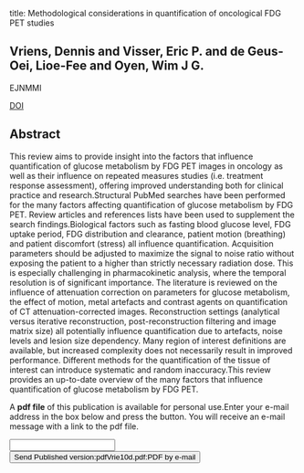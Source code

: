 title: Methodological considerations in quantification of oncological FDG PET studies

## Vriens, Dennis and Visser, Eric P. and de Geus-Oei, Lioe-Fee and Oyen, Wim J G.
EJNMMI

<a href="https://doi.org/10.1007/s00259-009-1306-7">DOI</a>

## Abstract
This review aims to provide insight into the factors that influence quantification of glucose metabolism by FDG PET images in oncology as well as their influence on repeated measures studies (i.e. treatment response assessment), offering improved understanding both for clinical practice and research.Structural PubMed searches have been performed for the many factors affecting quantification of glucose metabolism by FDG PET. Review articles and references lists have been used to supplement the search findings.Biological factors such as fasting blood glucose level, FDG uptake period, FDG distribution and clearance, patient motion (breathing) and patient discomfort (stress) all influence quantification. Acquisition parameters should be adjusted to maximize the signal to noise ratio without exposing the patient to a higher than strictly necessary radiation dose. This is especially challenging in pharmacokinetic analysis, where the temporal resolution is of significant importance. The literature is reviewed on the influence of attenuation correction on parameters for glucose metabolism, the effect of motion, metal artefacts and contrast agents on quantification of CT attenuation-corrected images. Reconstruction settings (analytical versus iterative reconstruction, post-reconstruction filtering and image matrix size) all potentially influence quantification due to artefacts, noise levels and lesion size dependency. Many region of interest definitions are available, but increased complexity does not necessarily result in improved performance. Different methods for the quantification of the tissue of interest can introduce systematic and random inaccuracy.This review provides an up-to-date overview of the many factors that influence quantification of glucose metabolism by FDG PET.

A <b>pdf file</b> of this publication is available for personal use.Enter your e-mail address in the box below and press the button. You will receive an e-mail message with a link to the pdf file.
<form action="sender.php">  <input type="text" name="email">  <input type="submit" value="Send Published version:pdfVrie10d.pdf:PDF by e-mail"></form>